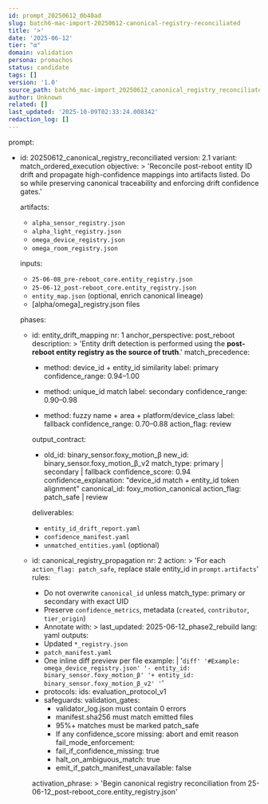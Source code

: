```yaml
---
id: prompt_20250612_0b40ad
slug: batch6-mac-import-20250612-canonical-registry-reconciliated
title: '>'
date: '2025-06-12'
tier: "α"
domain: validation
persona: promachos
status: candidate
tags: []
version: '1.0'
source_path: batch6_mac-import_20250612_canonical_registry_reconciliated.yaml
author: Unknown
related: []
last_updated: '2025-10-09T02:33:24.008342'
redaction_log: []
---
```


prompt:
- id: 20250612_canonical_registry_reconciliated
  version: 2.1
  variant: match_ordered_execution
  objective: >
    'Reconcile post-reboot entity ID drift and propagate high-confidence mappings into artifacts listed.
    Do so while preserving canonical traceability and enforcing drift confidence gates.'

  artifacts:
  - `alpha_sensor_registry.json`
  - `alpha_light_registry.json`
  - `omega_device_registry.json`
  - `omega_room_registry.json`

  inputs:
  - `25-06-08_pre-reboot_core.entity_registry.json`
  - `25-06-12_post-reboot_core.entity_registry.json`
  - `entity_map.json` (optional, enrich canonical lineage)
  - [alpha/omega]_registry.json files

  phases:
  - id: entity_drift_mapping
    nr: 1
    anchor_perspective: post_reboot
    description: >
      'Entity drift detection is performed using the **post-reboot entity registry as the source of truth**.'
    match_precedence:
    - method: device_id + entity_id similarity
      label: primary
      confidence_range: 0.94–1.00

    - method: unique_id match
      label: secondary
      confidence_range: 0.90–0.98

    - method: fuzzy name + area + platform/device_class
      label: fallback
      confidence_range: 0.70–0.88
      action_flag: review

    output_contract:
    - old_id: binary_sensor.foxy_motion_β
      new_id: binary_sensor.foxy_motion_β_v2
      match_type: primary | secondary | fallback
      confidence_score: 0.94
      confidence_explanation: "device_id match + entity_id token alignment"
      canonical_id: foxy_motion_canonical
      action_flag: patch_safe | review

    deliverables:
    - `entity_id_drift_report.yaml`
    - `confidence_manifest.yaml`
    - `unmatched_entities.yaml` (optional)

  - id: canonical_registry_propagation
    nr: 2
    action: >
      'For each `action_flag: patch_safe`, replace stale entity_id in `prompt.artifacts`'
    rules:
    - Do not overwrite `canonical_id` unless match\_type: primary or secondary with exact UID
    - Preserve `confidence_metrics`, metadata (`created`, `contributor`, `tier_origin`)
    - Annotate with: >
        last_updated: 2025-06-12_phase2_rebuild
      lang: yaml
    outputs:
    - Updated `*_registry.json`
    - `patch_manifest.yaml`
    - One inline diff preview per file
    example: |
      '```diff'
      '#Example: omega_device_registry.json'
      '- entity_id: binary_sensor.foxy_motion_β'
      '+ entity_id: binary_sensor.foxy_motion_β_v2'
      '```'
    - protocols:
      ids: evaluation_protocol_v1
    - safeguards:
      validation_gates:
        - validator_log.json must contain 0 errors
        - manifest.sha256 must match emitted files
        - 95%+ matches must be marked patch_safe
        - If any confidence_score missing: abort and emit reason
      fail_mode_enforcement:
        - fail_if_confidence_missing: true
        - halt_on_ambiguous_match: true
        - emit_if_patch_manifest_unavailable: false

    activation_phrase: >
      'Begin canonical registry reconciliation from 25-06-12_post-reboot_core.entity_registry.json'

